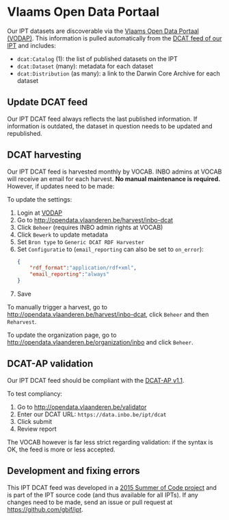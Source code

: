# Vlaams Open Data Portaal

Our IPT datasets are discoverable via the [Vlaams Open Data Portaal (VODAP)](http://opendata.vlaanderen.be/organization/inbo). This information is pulled automatically from the [DCAT feed of our IPT](https://data.inbo.be/ipt/dcat) and includes:

* `dcat:Catalog` (1): the list of published datasets on the IPT
* `dcat:Dataset` (many): metadata for each dataset
* `dcat:Distribution` (as many): a link to the Darwin Core Archive for each dataset

## Update DCAT feed

Our IPT DCAT feed always reflects the last published information. If information is outdated, the dataset in question needs to be updated and republished.

## DCAT harvesting

Our IPT DCAT feed is harvested monthly by VOCAB. INBO admins at VOCAB will receive an email for each harvest. **No manual maintenance is required.** However, if updates need to be made:

To update the settings:

1. Login at [VODAP](http://opendata.vlaanderen.be/)
2. Go to <http://opendata.vlaanderen.be/harvest/inbo-dcat>
3. Click `Beheer` (requires INBO admin rights at VOCAB)
4. Click `Bewerk` to update metadata
5. Set `Bron type` to `Generic DCAT RDF Harvester`
6. Set `Configuratie` to (`email_reporting` can also be set to `on_error`):
    ```json
    {
        "rdf_format":"application/rdf+xml",
        "email_reporting":"always"
    }
    ```
7. Save

To manually trigger a harvest, go to <http://opendata.vlaanderen.be/harvest/inbo-dcat>, click `Beheer` and then `Reharvest`.

To update the organization page, go to <http://opendata.vlaanderen.be/organization/inbo> and click `Beheer`.

## DCAT-AP validation

Our IPT DCAT feed should be compliant with the [DCAT-AP v1.1](https://joinup.ec.europa.eu/release/dcat-ap-v11).

To test compliancy:

1. Go to <http://opendata.vlaanderen.be/validator>
2. Enter our DCAT URL: `https://data.inbo.be/ipt/dcat`
3. Click submit
4. Review report

The VOCAB however is far less strict regarding validation: if the syntax is OK, the feed is more or less accepted.

## Development and fixing errors

This IPT DCAT feed was developed in a [2015 Summer of Code project](https://github.com/inbo/ipt-dcat) and is part of the IPT source code (and thus available for all IPTs). If any changes need to be made, send an issue or pull request at <https://github.com/gbif/ipt>.
